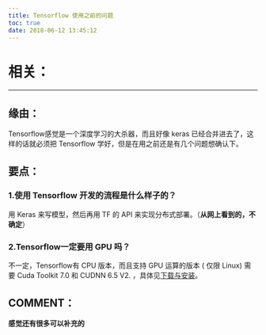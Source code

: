 ```yaml
---
title: Tensorflow 使用之前的问题
toc: true
date: 2018-06-12 13:45:12
---
```




# 相关：

********************************************************************************


## 缘由：


Tensorflow感觉是一个深度学习的大杀器，而且好像 keras 已经合并进去了，这样的话就必须把 Tensorflow 学好，但是在用之前还是有几个问题想确认下。


## 要点：




### 1.使用 Tensorflow 开发的流程是什么样子的？


用 Keras 来写模型，然后再用 TF 的 API 来实现分布式部署。（**从网上看到的，不确定**）


### 2.Tensorflow一定要用 GPU 吗？


不一定，Tensorflow有 CPU 版本，而且支持 GPU 运算的版本 ( 仅限 Linux) 需要 Cuda Toolkit 7.0 和 CUDNN 6.5 V2. ，具体见[下载与安装](http://wiki.jikexueyuan.com/project/tensorflow-zh/get_started/os_setup.html)。




## COMMENT：


**感觉还有很多可以补充的**


## 



